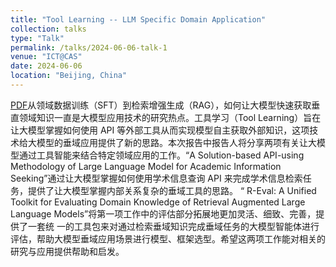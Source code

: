 ```yaml
---
title: "Tool Learning -- LLM Specific Domain Application"
collection: talks
type: "Talk"
permalink: /talks/2024-06-06-talk-1
venue: "ICT@CAS"
date: 2024-06-06
location: "Beijing, China"
---
```

[PDF]()从领域数据训练（SFT）到检索增强生成（RAG），如何让大模型快速获取垂直领域知识一直是大模型应用技术的研究热点。工具学习（Tool Learning）旨在让大模型掌握如何使用 API 等外部工具从而实现模型自主获取外部知识，这项技术给大模型的垂域应用提供了新的思路。本次报告中报告人将分享两项有关让大模型通过工具智能来结合特定领域应用的工作。“A Solution-based API-using Methodology of Large Language Model for Academic Information Seeking”通过让大模型掌握如何使用学术信息查询 API 来完成学术信息检索任务，提供了让大模型掌握内部关系复杂的垂域工具的思路。 “ R-Eval: A Unified Toolkit for Evaluating Domain Knowledge of Retrieval Augmented Large Language Models”将第一项工作中的评估部分拓展地更加灵活、细致、完善，提供了一套统 一的工具包来对通过检索垂域知识完成垂域任务的大模型智能体进行评估，帮助大模型垂域应用场景进行模型、框架选型。希望这两项工作能对相关的研究与应用提供帮助和启发。